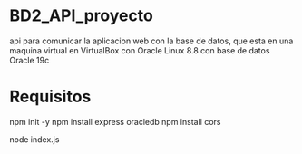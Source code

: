 # BD2_API_proyecto
api para comunicar la aplicacion web con la base de datos, que esta en una maquina virtual en VirtualBox con Oracle Linux 8.8 con base de datos Oracle 19c

# Requisitos
npm init -y
npm install express oracledb
npm install cors

node index.js
